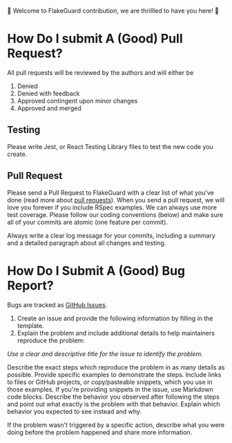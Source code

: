 🚀 Welcome to FlakeGuard contribution, we are thrillled to have you here! 🚀

# How Do I submit A (Good) Pull Request?
All pull requests will be reviewed by the authors and will either be 
1. Denied
 2. Denied with feedback 
 3. Approved contingent upon minor changes
  4. Approved and merged

## Testing
Please write Jest, or React Testing Library files to test the new code you create.

## Pull Request
Please send a Pull Request to FlakeGuard with a clear list of what you've done (read more about [pull requests](https://support.github.com/)). When you send a pull request, we will love you forever if you include RSpec examples. We can always use more test coverage. Please follow our coding conventions (below) and make sure all of your commits are atomic (one feature per commit).

Always write a clear log message for your commits, including a summary and a detailed paragraph about all changes and testing. 


# How Do I Submit A (Good) Bug Report?
Bugs are tracked as [GitHub Issues](https://docs.github.com/en/issues/tracking-your-work-with-issues/about-issues). 

1. Create an issue and provide the following information by filling in the template.
2. Explain the problem and include additional details to help maintainers reproduce the problem:

*Use a clear and descriptive title for the issue to identify the problem.*

Describe the exact steps which reproduce the problem in as many details as possible. 
Provide specific examples to demonstrate the steps. Include links to files or GitHub projects, or copy/pasteable snippets, which you use in those examples. 
If you're providing snippets in the issue, use Markdown code blocks.
Describe the behavior you observed after following the steps and point out what exactly is the problem with that behavior.
Explain which behavior you expected to see instead and why.

If the problem wasn't triggered by a specific action, describe what you were doing before the problem happened and share more information.